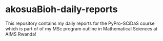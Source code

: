 # akosuaBioh-daily-reports
This repository contains my daily reports for the PyPro-SCiDaS course which is part of of my MSc program outline in Mathematical Sciences at AIMS Rwanda!
